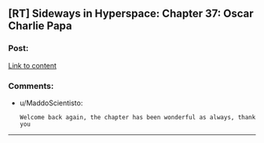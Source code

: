 ## [RT] Sideways in Hyperspace: Chapter 37: Oscar Charlie Papa

### Post:

[Link to content](https://sidewaysfiction.wordpress.com/2017/10/29/oscar-charlie-papa/)

### Comments:

- u/MaddoScientisto:
  ```
  Welcome back again, the chapter has been wonderful as always, thank you
  ```

---

